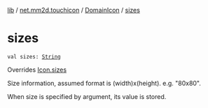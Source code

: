 [lib](../../index.md) / [net.mm2d.touchicon](../index.md) / [DomainIcon](index.md) / [sizes](./sizes.md)

# sizes

`val sizes: `[`String`](https://kotlinlang.org/api/latest/jvm/stdlib/kotlin/-string/index.html)

Overrides [Icon.sizes](../-icon/sizes.md)

Size information, assumed format is (width)x(height). e.g. "80x80".

When size is specified by argument, its value is stored.

